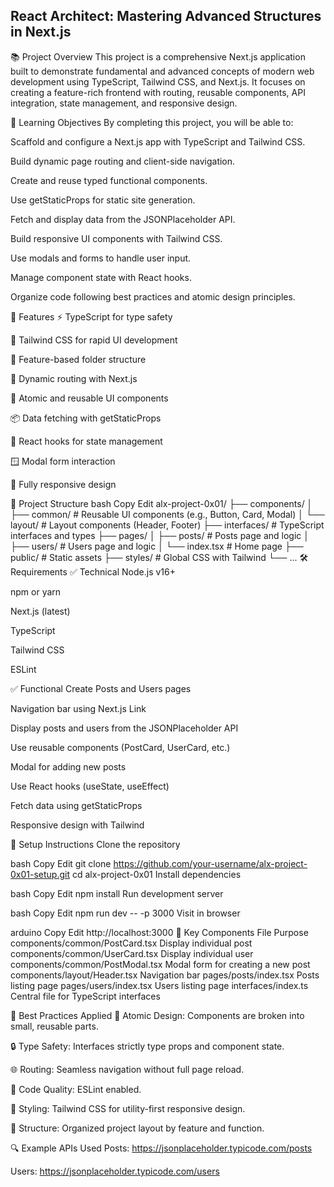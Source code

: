 ## React Architect: Mastering Advanced Structures in Next.js
📚 Project Overview
This project is a comprehensive Next.js application built to demonstrate fundamental and advanced concepts of modern web development using TypeScript, Tailwind CSS, and Next.js. It focuses on creating a feature-rich frontend with routing, reusable components, API integration, state management, and responsive design.

🎯 Learning Objectives
By completing this project, you will be able to:

Scaffold and configure a Next.js app with TypeScript and Tailwind CSS.

Build dynamic page routing and client-side navigation.

Create and reuse typed functional components.

Use getStaticProps for static site generation.

Fetch and display data from the JSONPlaceholder API.

Build responsive UI components with Tailwind CSS.

Use modals and forms to handle user input.

Manage component state with React hooks.

Organize code following best practices and atomic design principles.

🚀 Features
⚡ TypeScript for type safety

🎨 Tailwind CSS for rapid UI development

📁 Feature-based folder structure

🧭 Dynamic routing with Next.js

🧱 Atomic and reusable UI components

📦 Data fetching with getStaticProps

🧠 React hooks for state management

🪟 Modal form interaction

📱 Fully responsive design

🧱 Project Structure
bash
Copy
Edit
alx-project-0x01/
├── components/
│   ├── common/          # Reusable UI components (e.g., Button, Card, Modal)
│   └── layout/          # Layout components (Header, Footer)
├── interfaces/          # TypeScript interfaces and types
├── pages/
│   ├── posts/           # Posts page and logic
│   ├── users/           # Users page and logic
│   └── index.tsx        # Home page
├── public/              # Static assets
├── styles/              # Global CSS with Tailwind
└── ...
🛠️ Requirements
✅ Technical
Node.js v16+

npm or yarn

Next.js (latest)

TypeScript

Tailwind CSS

ESLint

✅ Functional
Create Posts and Users pages

Navigation bar using Next.js Link

Display posts and users from the JSONPlaceholder API

Use reusable components (PostCard, UserCard, etc.)

Modal for adding new posts

Use React hooks (useState, useEffect)

Fetch data using getStaticProps

Responsive design with Tailwind

🔧 Setup Instructions
Clone the repository

bash
Copy
Edit
git clone https://github.com/your-username/alx-project-0x01-setup.git
cd alx-project-0x01
Install dependencies

bash
Copy
Edit
npm install
Run development server

bash
Copy
Edit
npm run dev -- -p 3000
Visit in browser

arduino
Copy
Edit
http://localhost:3000
📄 Key Components
File	Purpose
components/common/PostCard.tsx	Display individual post
components/common/UserCard.tsx	Display individual user
components/common/PostModal.tsx	Modal form for creating a new post
components/layout/Header.tsx	Navigation bar
pages/posts/index.tsx	Posts listing page
pages/users/index.tsx	Users listing page
interfaces/index.ts	Central file for TypeScript interfaces

🧪 Best Practices Applied
📐 Atomic Design: Components are broken into small, reusable parts.

🔒 Type Safety: Interfaces strictly type props and component state.

🌐 Routing: Seamless navigation without full page reload.

🧼 Code Quality: ESLint enabled.

🎨 Styling: Tailwind CSS for utility-first responsive design.

📁 Structure: Organized project layout by feature and function.

🔍 Example APIs Used
Posts: https://jsonplaceholder.typicode.com/posts

Users: https://jsonplaceholder.typicode.com/users

